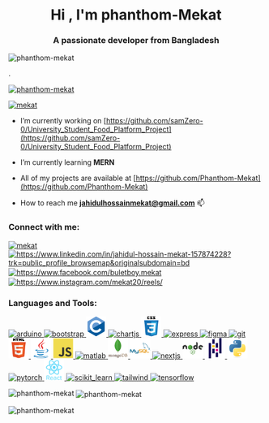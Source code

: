 <h1 align="center">Hi , I'm phanthom-Mekat</h1>
<h3 align="center">A passionate developer from Bangladesh</h3>

<p align="left"> <img src="https://komarev.com/ghpvc/?username=phanthom-mekat&label=Profile%20views&color=0e75b6&style=flat" alt="phanthom-mekat" /> </p>
.
<p align="left"> <a href="https://github.com/ryo-ma/github-profile-trophy"><img src="https://github-profile-trophy.vercel.app/?username=phanthom-mekat" alt="phanthom-mekat" /></a> </p>

<p align="left"> <a href="https://twitter.com/mekat" target="blank"><img src="https://img.shields.io/twitter/follow/mekat?logo=twitter&style=for-the-badge" alt="mekat" /></a> </p>

-  I’m currently working on [https://github.com/samZero-0/University_Student_Food_Platform_Project](https://github.com/samZero-0/University_Student_Food_Platform_Project)

-  I’m currently learning **MERN**

-  All of my projects are available at [https://github.com/Phanthom-Mekat](https://github.com/Phanthom-Mekat)

-  How to reach me **jahidulhossainmekat@gmail.com**  📫

<h3 align="left">Connect with me:</h3>
<p align="left">
<a href="https://twitter.com/mekat" target="blank"><img align="center" src="https://raw.githubusercontent.com/rahuldkjain/github-profile-readme-generator/master/src/images/icons/Social/twitter.svg" alt="mekat" height="30" width="40" /></a>
<a href="https://linkedin.com/in/https://www.linkedin.com/in/jahidul-hossain-mekat-157874228?trk=public_profile_browsemap&originalsubdomain=bd" target="blank"><img align="center" src="https://raw.githubusercontent.com/rahuldkjain/github-profile-readme-generator/master/src/images/icons/Social/linked-in-alt.svg" alt="https://www.linkedin.com/in/jahidul-hossain-mekat-157874228?trk=public_profile_browsemap&originalsubdomain=bd" height="30" width="40" /></a>
<a href="https://fb.com/https://www.facebook.com/buletboy.mekat" target="blank"><img align="center" src="https://raw.githubusercontent.com/rahuldkjain/github-profile-readme-generator/master/src/images/icons/Social/facebook.svg" alt="https://www.facebook.com/buletboy.mekat" height="30" width="40" /></a>
<a href="https://instagram.com/https://www.instagram.com/mekat20/reels/" target="blank"><img align="center" src="https://raw.githubusercontent.com/rahuldkjain/github-profile-readme-generator/master/src/images/icons/Social/instagram.svg" alt="https://www.instagram.com/mekat20/reels/" height="30" width="40" /></a>
</p>
<h3 align="left">Languages and Tools:</h3>
<p align="left"> <a href="https://www.arduino.cc/" target="_blank" rel="noreferrer"> <img src="https://cdn.worldvectorlogo.com/logos/arduino-1.svg" alt="arduino" width="40" height="40"/> </a> <a href="https://getbootstrap.com" target="_blank" rel="noreferrer"> <img src="[https://raw.githubusercontent.com/devicons/devicon/master/icons/bootstrap/bootstrap-plain-wordmark.svg](https://encrypted-tbn0.gstatic.com/images?q=tbn:ANd9GcSpjNUY__aGdkCCwyOAZxCNMd6LSP5CZLIL1Q&s)" alt="bootstrap" width="40" height="40"/> </a> <a href="https://www.cprogramming.com/" target="_blank" rel="noreferrer"> <img src="https://raw.githubusercontent.com/devicons/devicon/master/icons/c/c-original.svg" alt="c" width="40" height="40"/> </a> <a href="https://www.chartjs.org" target="_blank" rel="noreferrer"> <img src="https://www.chartjs.org/media/logo-title.svg" alt="chartjs" width="40" height="40"/> </a> <a href="https://www.w3schools.com/css/" target="_blank" rel="noreferrer"> <img src="https://raw.githubusercontent.com/devicons/devicon/master/icons/css3/css3-original-wordmark.svg" alt="css3" width="40" height="40"/> </a> <a href="https://expressjs.com" target="_blank" rel="noreferrer"> <img src="[https://raw.githubusercontent.com/devicons/devicon/master/icons/express/express-original-wordmark.svg](https://encrypted-tbn0.gstatic.com/images?q=tbn:ANd9GcStpzzD4YiSWcN-zBdaKvNjIzCTmy1rlUdkXgsoOIlWsz8t2M7RuczqQWiya7p5kyloMaU&usqp=CAU)" alt="express" width="40" height="40"/> </a> <a href="https://www.figma.com/" target="_blank" rel="noreferrer"> <img src="https://www.vectorlogo.zone/logos/figma/figma-icon.svg" alt="figma" width="40" height="40"/> </a> <a href="https://git-scm.com/" target="_blank" rel="noreferrer"> <img src="https://www.vectorlogo.zone/logos/git-scm/git-scm-icon.svg" alt="git" width="40" height="40"/> </a> <a href="https://www.w3.org/html/" target="_blank" rel="noreferrer"> <img src="https://raw.githubusercontent.com/devicons/devicon/master/icons/html5/html5-original-wordmark.svg" alt="html5" width="40" height="40"/> </a> <a href="https://www.java.com" target="_blank" rel="noreferrer"> <img src="https://raw.githubusercontent.com/devicons/devicon/master/icons/java/java-original.svg" alt="java" width="40" height="40"/> </a> <a href="https://developer.mozilla.org/en-US/docs/Web/JavaScript" target="_blank" rel="noreferrer"> <img src="https://raw.githubusercontent.com/devicons/devicon/master/icons/javascript/javascript-original.svg" alt="javascript" width="40" height="40"/> </a> <a href="https://www.mathworks.com/" target="_blank" rel="noreferrer"> <img src="https://upload.wikimedia.org/wikipedia/commons/2/21/Matlab_Logo.png" alt="matlab" width="40" height="40"/> </a> <a href="https://www.mongodb.com/" target="_blank" rel="noreferrer"> <img src="https://raw.githubusercontent.com/devicons/devicon/master/icons/mongodb/mongodb-original-wordmark.svg" alt="mongodb" width="40" height="40"/> </a> <a href="https://www.mysql.com/" target="_blank" rel="noreferrer"> <img src="https://raw.githubusercontent.com/devicons/devicon/master/icons/mysql/mysql-original-wordmark.svg" alt="mysql" width="40" height="40"/> </a> <a href="https://nextjs.org/" target="_blank" rel="noreferrer"> <img src="https://cdn.worldvectorlogo.com/logos/nextjs-2.svg" alt="nextjs" width="40" height="40"/> </a> <a href="https://nodejs.org" target="_blank" rel="noreferrer"> <img src="https://raw.githubusercontent.com/devicons/devicon/master/icons/nodejs/nodejs-original-wordmark.svg" alt="nodejs" width="40" height="40"/> </a> <a href="https://pandas.pydata.org/" target="_blank" rel="noreferrer"> <img src="https://raw.githubusercontent.com/devicons/devicon/2ae2a900d2f041da66e950e4d48052658d850630/icons/pandas/pandas-original.svg" alt="pandas" width="40" height="40"/> </a> <a href="https://www.python.org" target="_blank" rel="noreferrer"> <img src="https://raw.githubusercontent.com/devicons/devicon/master/icons/python/python-original.svg" alt="python" width="40" height="40"/> </a> <a href="https://pytorch.org/" target="_blank" rel="noreferrer"> <img src="https://www.vectorlogo.zone/logos/pytorch/pytorch-icon.svg" alt="pytorch" width="40" height="40"/> </a> <a href="https://reactjs.org/" target="_blank" rel="noreferrer"> <img src="https://raw.githubusercontent.com/devicons/devicon/master/icons/react/react-original-wordmark.svg" alt="react" width="40" height="40"/> </a> <a href="https://scikit-learn.org/" target="_blank" rel="noreferrer"> <img src="https://upload.wikimedia.org/wikipedia/commons/0/05/Scikit_learn_logo_small.svg" alt="scikit_learn" width="40" height="40"/> </a> <a href="https://tailwindcss.com/" target="_blank" rel="noreferrer"> <img src="https://www.vectorlogo.zone/logos/tailwindcss/tailwindcss-icon.svg" alt="tailwind" width="40" height="40"/> </a> <a href="https://www.tensorflow.org" target="_blank" rel="noreferrer"> <img src="https://www.vectorlogo.zone/logos/tensorflow/tensorflow-icon.svg" alt="tensorflow" width="40" height="40"/> </a> </p>


<p><img align="left" src="https://github-readme-stats.vercel.app/api/top-langs?username=phanthom-mekat&show_icons=true&locale=en&layout=compact" alt="phanthom-mekat" /></p>

<p>&nbsp;<img align="center" src="https://github-readme-stats.vercel.app/api?username=phanthom-mekat&show_icons=true&locale=en" alt="phanthom-mekat" /></p>

<p><img align="center" src="https://github-readme-streak-stats.herokuapp.com/?user=phanthom-mekat&" alt="phanthom-mekat" /></p>
